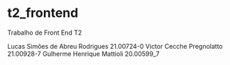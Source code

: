 # t2_frontend
Trabalho de Front End T2 

Lucas Simões de Abreu Rodrigues 21.00724-0
Victor Cecche Pregnolatto 21.00928-7
Gulherme Henrique Mattioli 20.00599_7
